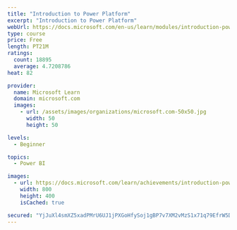 ```yaml
---
title: "Introduction to Power Platform"
excerpt: "Introduction to Power Platform"
webUrl: https://docs.microsoft.com/en-us/learn/modules/introduction-power-platform/
type: course
price: Free
length: PT21M
ratings:
  count: 18895
  average: 4.7208786
heat: 82

provider:
  name: Microsoft Learn
  domain: microsoft.com
  images:
    - url: /assets/images/organizations/microsoft.com-50x50.jpg
      width: 50
      height: 50

levels:
  - Beginner

topics:
  - Power BI

images:
  - url: https://docs.microsoft.com/learn/achievements/introduction-power-platform-social.png
    width: 800
    height: 400
    isCached: true

secured: "YjJuXl4smXZ5xadPMrU6UJ1jPXGoHfySoj1gBP7v7XM2vMzS1x71q79EfrW5Dumn/wpcMe0ZIj1SX0Fj3U2YzSObbk3JkDnINZSh2MOX1iW6qHQNf4MssDoixf0nV+g3x99nzTNO1K2ID76u+NZqlBFYNbwuCQ8xAnbK936IJq00CbKvhGSwQE5tYHq4f5vzS0zpGiySXja6HL/QVWoc606sTVkn90PJsIp+oQivPYz/Zj1E1rHLL1WM9sl3sLq/Sqe9GRHDmJzSd0gyaPyLswjjlVzwRYuMl/T9Z37llR1/GTn/cEFPwETDRAjhd2ktMSJ9HMnJY8lYYQxd9wSLq0oGqrhxnXuf8KYKWWN78TeIBmj7mwhswGg+1jhKvTlGNax3mXuR0E5KVwV0WJYkEb0cIPDau34xAMosfPm/ii8corEVIXVR1PMObBjKdiSW;nKhIvxpo6dcTzmdWMIyCTw=="
---
```


